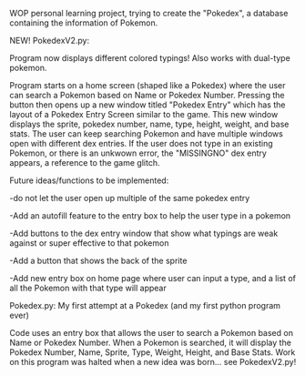 WOP personal learning project, trying to create the "Pokedex", a database containing the information of Pokemon. 

NEW!
PokedexV2.py: 

Program now displays different colored typings! Also works with dual-type pokemon.

Program starts on a home screen (shaped like a Pokedex) where the user can search a Pokemon based on Name or Pokedex Number. 
Pressing the button then opens up a new window titled "Pokedex Entry" which has the layout of a Pokedex Entry Screen similar to the game.
This new window displays the sprite, pokedex number, name, type, height, weight, and base stats. 
The user can keep searching Pokemon and have multiple windows open with different dex entries. 
If the user does not type in an existing Pokemon, or there is an unkwown error, the "MISSINGNO" dex entry appears, a reference to the game glitch. 


Future ideas/functions to be implemented:

-do not let the user open up multiple of the same pokedex entry

-Add an autofill feature to the entry box to help the user type in a pokemon

-Add buttons to the dex entry window that show what typings are weak against or super effective to that pokemon

-Add a button that shows the back of the sprite

-Add new entry box on home page where user can input a type, and a list of all the Pokemon with that type will appear


Pokedex.py: My first attempt at a Pokedex (and my first python program ever)

Code uses an entry box that allows the user to search a Pokemon based on Name or Pokedex Number.
When a Pokemon is searched, it will display the Pokedex Number, Name, Sprite, Type, Weight, Height, and Base Stats. 
Work on this program was halted when a new idea was born... see PokedexV2.py!
